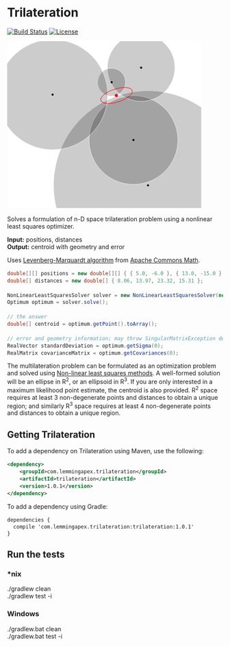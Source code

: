 # Trilateration

[![Build Status](https://travis-ci.org/lemmingapex/trilateration.svg?branch=master)](https://travis-ci.org/lemmingapex/trilateration)
[![License](https://img.shields.io/badge/license-MIT%20License-blue.svg)](LICENSE)

![alt text](Trilateration.png)

Solves a formulation of n-D space trilateration problem using a nonlinear least squares optimizer.

**Input:** positions, distances  
**Output:** centroid with geometry and error  

Uses [Levenberg-Marquardt algorithm](http://en.wikipedia.org/wiki/Levenberg%E2%80%93Marquardt_algorithm) from [Apache Commons Math](http://commons.apache.org/proper/commons-math/).

```java
double[][] positions = new double[][] { { 5.0, -6.0 }, { 13.0, -15.0 }, { 21.0, -3.0 }, { 12.4, -21.2 } };
double[] distances = new double[] { 8.06, 13.97, 23.32, 15.31 };

NonLinearLeastSquaresSolver solver = new NonLinearLeastSquaresSolver(new TrilaterationFunction(positions, distances), new LevenbergMarquardtOptimizer());
Optimum optimum = solver.solve();

// the answer
double[] centroid = optimum.getPoint().toArray();

// error and geometry information; may throw SingularMatrixException depending the threshold argument provided
RealVector standardDeviation = optimum.getSigma(0);
RealMatrix covarianceMatrix = optimum.getCovariances(0);
```

The multilateration problem can be formulated as an optimization problem and solved using [Non-linear least squares methods](https://en.wikipedia.org/wiki/Non-linear_least_squares).  A well-formed solution will be an ellipse in R<sup>2</sup>, or an ellipsoid in R<sup>3</sup>.  If you are only interested in a maximum likelihood point estimate, the centroid is also provided.  R<sup>2</sup> space requires at least 3 non-degenerate points and distances to obtain a unique region; and similarly R<sup>3</sup> space requires at least 4 non-degenerate points and distances to obtain a unique region.

## Getting Trilateration
To add a dependency on Trilateration using Maven, use the following:

```xml
<dependency>
    <groupId>com.lemmingapex.trilateration</groupId>
    <artifactId>trilateration</artifactId>
    <version>1.0.1</version>
</dependency>
```

To add a dependency using Gradle:

```
dependencies {
  compile 'com.lemmingapex.trilateration:trilateration:1.0.1'
}
```

## Run the tests

### *nix

./gradlew clean  
./gradlew test -i

### Windows
./gradlew.bat clean  
./gradlew.bat test -i
